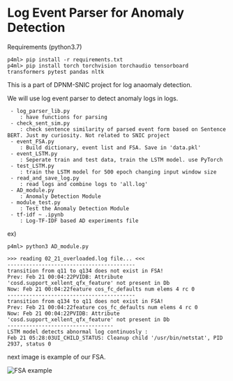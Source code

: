 Log Event Parser for Anomaly Detection
===
Requirements (python3.7)
```shell
p4ml> pip install -r requirements.txt
p4ml> pip install torch torchvision torchaudio tensorboard transformers pytest pandas nltk
```

This is a part of DPNM-SNIC project for log anaomaly detection.

We will use log event parser to detect anomaly logs in logs.

     - log_parser_lib.py 
        : have functions for parsing
     - check_sent_sim.py
        : check sentence similarity of parsed event form based on Sentence BERT. Just my curiosity. Not related to SNIC project
     - event_FSA.py
        : Build dictionary, event list and FSA. Save in 'data.pkl'
     - event_LSTM.py
        : Seperate train and test data, train the LSTM model. use PyTorch
     - test_LSTM.py
        : train the LSTM model for 500 epoch changing input window size
     - read_and_save_log.py
        : read logs and combine logs to 'all.log'
     - AD_module.py
        : Anomaly Detection Module
     - module_test.py
        : Test the Anomaly Detection Module
     - tf-idf ~ .ipynb
        : Log-TF-IDF based AD experiments file

    
ex)

```shell
p4ml> python3 AD_module.py 

>>> reading 02_21_overloaded.log file... <<<
-----------------------------------------
transition from q11 to q134 does not exist in FSA!
Prev: Feb 21 00:04:22PVIDB: Attribute 'cosd.support_xellent_qfx_feature' not present in Db
Now: Feb 21 00:04:22feature cos_fc_defaults num elems 4 rc 0
-----------------------------------------
transition from q134 to q11 does not exist in FSA!
Prev: Feb 21 00:04:22feature cos_fc_defaults num elems 4 rc 0
Now: Feb 21 00:04:22PVIDB: Attribute 'cosd.support_xellent_qfx_feature' not present in Db
----------------------------------
LSTM model detects abnormal log continuosly :
Feb 21 05:28:03UI_CHILD_STATUS: Cleanup child '/usr/bin/netstat', PID 2937, status 0
```
next image is example of our FSA.

![FSA example](./DFA/DFA_for_all.gv.png)
